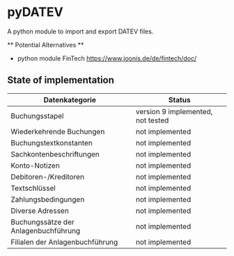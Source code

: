 # pyDATEV

A python module to import and export DATEV files.


** Potential Alternatives **

* python module FinTech https://www.joonis.de/de/fintech/doc/



## State of implementation


| Datenkategorie                        | Status                   |
|---------------------------------------|--------------------------|
| Buchungsstapel                        | version 9 implemented, not tested  |
| Wiederkehrende Buchungen              | not implemented          |
| Buchungstextkonstanten                | not implemented          |
| Sachkontenbeschriftungen              | not implemented          |
| Konto-Notizen                         | not implemented          |
| Debitoren-/Kreditoren                 | not implemented          |
| Textschlüssel                         | not implemented          |
| Zahlungsbedingungen                   | not implemented          |
| Diverse Adressen                      | not implemented          |
| Buchungssätze der Anlagenbuchführung  | not implemented          |
| Filialen der Anlagenbuchführung       | not implemented          |

